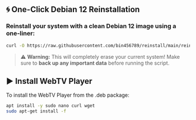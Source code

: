 
## 🌀 One-Click Debian 12 Reinstallation

### Reinstall your system with a clean **Debian 12** image using a one-liner:

```bash
curl -O https://raw.githubusercontent.com/bin456789/reinstall/main/reinstall.sh && bash reinstall.sh debian 10 --password 123456 --ci  && reboot
```

> ⚠️ **Warning:** This will completely erase your current system!
> Make sure to **back up any important data** before running the script.


## ▶️ Install WebTV Player

To install the WebTV Player from the .deb package:

```bash
apt install -y sudo nano curl wget
sudo apt-get install -f
```
